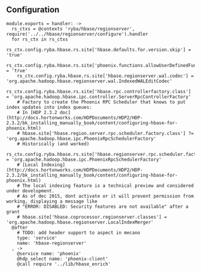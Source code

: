## Configuration

    module.exports = handler: ->
      rs_ctxs = @contexts 'ryba/hbase/regionserver', require('../../hbase/regionserver/configure').handler
      for rs_ctx in rs_ctxs
        rs_ctx.config.ryba.hbase.rs.site['hbase.defaults.for.version.skip'] = 'true'
        rs_ctx.config.ryba.hbase.rs.site['phoenix.functions.allowUserDefinedFunctions'] = 'true'
        rs_ctx.config.ryba.hbase.rs.site['hbase.regionserver.wal.codec'] = 'org.apache.hadoop.hbase.regionserver.wal.IndexedWALEditCodec'
        rs_ctx.config.ryba.hbase.rs.site['hbase.rpc.controllerfactory.class'] = 'org.apache.hadoop.hbase.ipc.controller.ServerRpcControllerFactory'
        # Factory to create the Phoenix RPC Scheduler that knows to put index updates into index queues:
        # In [HDP 2.3.2 doc](http://docs.hortonworks.com/HDPDocuments/HDP2/HDP-2.3.2/bk_installing_manually_book/content/configuring-hbase-for-phoenix.html)
        # hbase.site['hbase.region.server.rpc.scheduler.factory.class'] ?= 'org.apache.hadoop.hbase.ipc.PhoenixRpcSchedulerFactory'
        # Historically (and worked)
        rs_ctx.config.ryba.hbase.rs.site['hbase.regionserver.rpc.scheduler.factory.class'] = 'org.apache.hadoop.hbase.ipc.PhoenixRpcSchedulerFactory'
        # [Local Indexing](http://docs.hortonworks.com/HDPDocuments/HDP2/HDP-2.3.2/bk_installing_manually_book/content/configuring-hbase-for-phoenix.html)
        # The local indexing feature is a technical preview and considered under development.
        # As of dec 2015, dont activate or it will prevent permission from working, displaying a message like
        # "ERROR: DISABLED: Security features are not available" after a grant 
        # hbase.site['hbase.coprocessor.regionserver.classes'] = 'org.apache.hadoop.hbase.regionserver.LocalIndexMerger'
      @after
        # TODO: add header support to aspect in mecano
        type: 'service'
        name: 'hbase-regionserver'
      , ->
        @service name: 'phoenix'
        @hdp_select name: 'phoenix-client'
        @call require '../lib/hbase_enrich'
